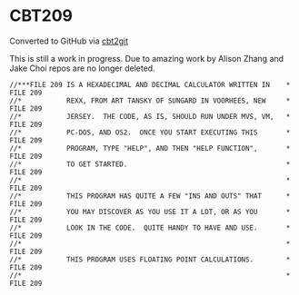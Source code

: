 # CBT209
Converted to GitHub via [cbt2git](https://github.com/wizardofzos/cbt2git)

This is still a work in progress. 
Due to amazing work by Alison Zhang and Jake Choi repos are no longer deleted.

```
//***FILE 209 IS A HEXADECIMAL AND DECIMAL CALCULATOR WRITTEN IN    *   FILE 209
//*           REXX, FROM ART TANSKY OF SUNGARD IN VOORHEES, NEW     *   FILE 209
//*           JERSEY.  THE CODE, AS IS, SHOULD RUN UNDER MVS, VM,   *   FILE 209
//*           PC-DOS, AND OS2.  ONCE YOU START EXECUTING THIS       *   FILE 209
//*           PROGRAM, TYPE "HELP", AND THEN "HELP FUNCTION",       *   FILE 209
//*           TO GET STARTED.                                       *   FILE 209
//*                                                                 *   FILE 209
//*           THIS PROGRAM HAS QUITE A FEW "INS AND OUTS" THAT      *   FILE 209
//*           YOU MAY DISCOVER AS YOU USE IT A LOT, OR AS YOU       *   FILE 209
//*           LOOK IN THE CODE.  QUITE HANDY TO HAVE AND USE.       *   FILE 209
//*                                                                 *   FILE 209
//*           THIS PROGRAM USES FLOATING POINT CALCULATIONS.        *   FILE 209
//*                                                                 *   FILE 209
```
